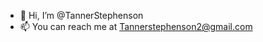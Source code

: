 - 👋 Hi, I’m @TannerStephenson
- 📫 You can reach me at Tannerstephenson2@gmail.com

<!---
TannerStephenson/TannerStephenson is a ✨ special ✨ repository because its `README.md` (this file) appears on your GitHub profile.
You can click the Preview link to take a look at your changes.
--->
